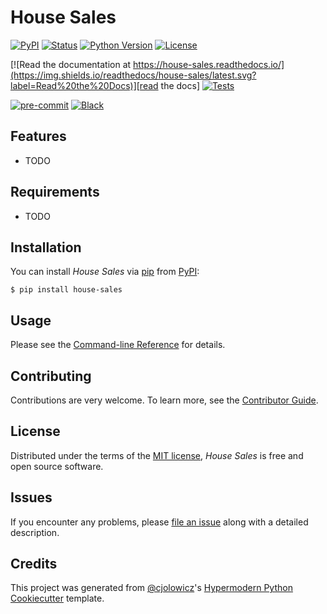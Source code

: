 # House Sales

[![PyPI](https://img.shields.io/pypi/v/house-sales.svg)][pypi_]
[![Status](https://img.shields.io/pypi/status/house-sales.svg)][status]
[![Python Version](https://img.shields.io/pypi/pyversions/house-sales)][python version]
[![License](https://img.shields.io/pypi/l/house-sales)][license]

[![Read the documentation at https://house-sales.readthedocs.io/](https://img.shields.io/readthedocs/house-sales/latest.svg?label=Read%20the%20Docs)][read the docs]
[![Tests](https://github.com/paulrousset/house-sales/workflows/Tests/badge.svg)][tests]

[![pre-commit](https://img.shields.io/badge/pre--commit-enabled-brightgreen?logo=pre-commit&logoColor=white)][pre-commit]
[![Black](https://img.shields.io/badge/code%20style-black-000000.svg)][black]

[pypi_]: https://pypi.org/project/house-sales/
[status]: https://pypi.org/project/house-sales/
[python version]: https://pypi.org/project/house-sales
[read the docs]: https://house-sales.readthedocs.io/
[tests]: https://github.com/paulrousset/house-sales/actions?workflow=Tests
[pre-commit]: https://github.com/pre-commit/pre-commit
[black]: https://github.com/psf/black

## Features

- TODO

## Requirements

- TODO

## Installation

You can install _House Sales_ via [pip] from [PyPI]:

```console
$ pip install house-sales
```

## Usage

Please see the [Command-line Reference] for details.

## Contributing

Contributions are very welcome.
To learn more, see the [Contributor Guide].

## License

Distributed under the terms of the [MIT license][license],
_House Sales_ is free and open source software.

## Issues

If you encounter any problems,
please [file an issue] along with a detailed description.

## Credits

This project was generated from [@cjolowicz]'s [Hypermodern Python Cookiecutter] template.

[@cjolowicz]: https://github.com/cjolowicz
[pypi]: https://pypi.org/
[hypermodern python cookiecutter]: https://github.com/cjolowicz/cookiecutter-hypermodern-python
[file an issue]: https://github.com/paulrousset/house-sales/issues
[pip]: https://pip.pypa.io/

<!-- github-only -->

[license]: https://github.com/paulrousset/house-sales/blob/main/LICENSE
[contributor guide]: https://github.com/paulrousset/house-sales/blob/main/CONTRIBUTING.md
[command-line reference]: https://house-sales.readthedocs.io/en/latest/usage.html
